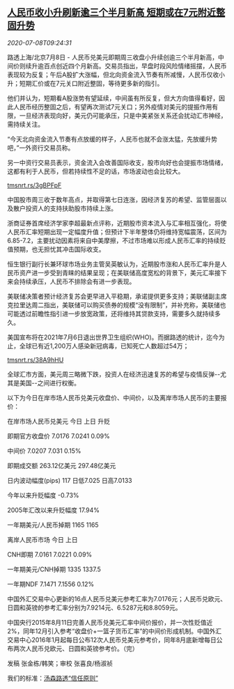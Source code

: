 <!--1594203796000-->
[人民币收小升刷新逾三个半月新高 短期或在7元附近整固升势](https://cn.reuters.com/article/yuan-close-0708-wedn-idCNKBS24917Y)
------

<div><i>2020-07-08T09:24:31</i></div><div class="StandardArticleBody_body"><p>路透上海/北京7月8日 - 人民币兑美元即期周三收盘小升续创逾三个半月新高，中间价则续升逾百点创近四个月新高。交易员指出，早盘时段风险情绪摇摆，人民币表现较为反复；午后A股扩大涨幅，但北向资金流入节奏有所减慢，人民币仅收小升；短期汇价或在7元关口附近整固，等待更多新的指引。 </p><p>他们并认为，短期看A股涨势有望延续，中间虽有所反复，但大方向值得看好，因此人民币经历整固之后，有望再次测试7元关口；另外疫情对美元的提振作用有限，一旦经济表现向好，美元仍可能承压，只是中美紧张关系还会扰动汇市神经，需持续关注。 </p><p>“今天北向资金流入节奏有点放缓的样子，人民币也就不会涨太猛，先放缓升势吧，”一外资行交易员称。 </p><p>另一中资行交易员表示，资金流入会改善国际收支，股市向好也会提振市场情绪，这都有利于人民币，但若持续性不足的话，市场波动也会比较大。 </p><p><a href="https://tmsnrt.rs/3gBPFpF">tmsnrt.rs/3gBPFpF</a> </p><p>中国股市周三收于数年高点，并取得第七日连涨，因经济复苏的希望、监管层面以及散户投资人的支持扶助股市持续上涨。 </p><p>浙商证券首席经济学家李超最新点评称，近期股市资本流入与汇率相互强化，将使人民币汇率短期出现一定幅度升值；但预计下半年整体仍将维持宽幅震荡，区间为6.85-7.2，主要扰动因素将来自中美摩擦，不过市场难以形成人民币汇率的持续贬值预期，也无担忧其冲击国际收支。 </p><p>恒生银行副行长兼环球市场业务主管吴英敏认为，近期股市涨和人民币汇率升是人民币资产进一步受到青睐的结果呈现；在美联储高度宽松的背景下，美元汇率接下来会持续承压，人民币不排除会有进一步表现。 </p><p>美联储决策者预计经济复苏会更早进入平稳期，承诺提供更多支持；美联储副主席克拉里达周二指出，美联储可以购买债券的规模“没有限制”，并补充称，美联储也可能透过前瞻性指引进一步放宽政策，还将维持其贷款支持，需要多久就持续多久。 </p><p>美国宣布将在2021年7月6日退出世界卫生组织(WHO)。而据路透的统计，迄今为止，全球已有近1,200万人感染新冠病毒，已知死亡人数超过54万； </p><p><a href="https://tmsnrt.rs/38A9hHU">tmsnrt.rs/38A9hHU</a> </p><p>全球汇市方面，美元周三略微下跌，投资人在经济迅速复苏的希望与疫情反弹--尤其是美国--之间进行权衡。 </p><p>以下为今日在岸市场人民币兑美元收盘价、中间价，以及离岸市场人民币的主要报价： </p><p>           在岸市场人民币兑美元                       今日              上日            升贬           </p><p>                              即期官方收盘价     7.0176          7.0241           0.09%           </p><p>                                  中间价     7.0207          7.031            0.15%           </p><p>                                即期成交额    263.12亿美元      297.48亿美元                     </p><p>                         日内波动幅度(pips)       117          日低7.025       日高7.0133           </p><p>                             今年以来升贬幅度                                     -0.73%           </p><p>                                       2005年汇改以来升贬幅度                      17.94%           </p><p>                          一年期美元/人民币掉期           1165            1165                  </p><p>           离岸人民币市场                          今日              上日                             </p><p>                                CNH即期     7.0161          7.0221           0.09%           </p><p>                          一年期美元/CNH掉期      1335           1337.5                           </p><p>                               一年期NDF     7.1471          7.1556           0.12%           </p><p>中国外汇交易中心更新的16点人民币兑美元参考汇率为7.0176元；人民币兑欧元、日圆和英镑的参考汇率分别为7.9214元、6.5287元和8.8059元。 </p><p>中国央行2015年8月11日完善人民币兑美元汇率中间价报价，并一次性贬值近2%，同年12月引入参考“收盘价+一篮子货币汇率”的中间价形成机制。中国外汇交易中心2016年1月起每日公布12次人民币兑美元参考价，同年8月底新增每日公布两次人民币兑欧元、日圆和英镑参考价。（完）  </p><div class="Attribution_container"><div class="Attribution_attribution"><p class="Attribution_content">发稿 张金栋/韩笑；审校 张喜良/杨淑祯</p></div></div><div class="StandardArticleBody_trustBadgeContainer"><span class="StandardArticleBody_trustBadgeTitle">我们的标准：</span><span class="trustBadgeUrl"><a href="https://www.thomsonreuters.cn/content/dam/openweb/documents/pdf/china/brochures/about-us-1.pdf">汤森路透“信任原则”</a></span></div></div>
